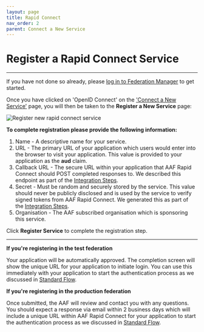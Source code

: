 ```yaml
---
layout: page
title: Rapid Connect
nav_order: 2
parent: Connect a New Service
---
```


# Register a Rapid Connect Service
---
If you have not done so already, please [log in to Federation Manager](connect_service/#getting-started) to get started.

Once you have clicked on 'OpenID Connect' on the ['Connect a New Service'](connect_service/#connect-a-new-service) page, you will then be taken to the **Register a New Service** page:

![Register new rapid connect service](/assets/images/register-new-rapid-connect-service.png)

**To complete registration please provide the following information:**

1. Name - A descriptive name for your service.
2. URL - The primary URL of your application which users would enter into the browser to visit your application. This value is provided to your application as the **aud** claim.
3. Callback URL - The secure URL within your application that AAF Rapid Connect should POST completed responses to. We described this endpoint as part of the [Integration Steps](/rapidconnect/#3-provide-a-web-accessible-endpoint).
4. Secret - Must be random and securely stored by the service. This value should never be publicly disclosed and is used by the service to verify signed tokens from AAF Rapid Connect. We generated this as part of the [Integration Steps](/rapidconnect/#2-create-a-secret).
5. Organisation - The AAF subscribed organisation which is sponsoring this service.

Click **Register Service** to complete the registration step.

---
**If you're registering in the test federation**

Your application will be automatically approved. The completion screen will show the unique URL for your application to initiate login. You can use this immediately with your application to start the authentication process as we discussed in [Standard Flow](/rapidconnect/#standard-flow).

**If you're registering in the production federation**

Once submitted, the AAF will review and contact you with any questions. You should expect a response via email within 2 business days which will include a unique URL within AAF Rapid Connect for your application to start the authentication process as we discussed in [Standard Flow](/rapidconnect/#standard-flow).